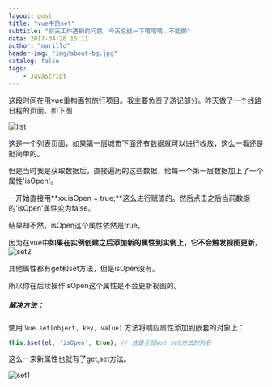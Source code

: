 ```yaml
---
layout: post
title: "vue中的set"
subtitle: "前天工作遇到的问题，今天总结一下嘻嘻嘻，不能懒"
data: 2017-04-26 15:11
author: "marillo"
header-img: "img/about-bg.jpg"
catalog: false
tags:
    - JavaScript
---
```


这段时间在用vue重构面包旅行项目。我主要负责了游记部分。昨天做了一个线路日程的页面。如下图

![list](/Users/yyl/Desktop/qinbushou.github.io/img/in-post/list.png)

这是一个列表页面，如果第一层城市下面还有数据就可以进行收放，这么一看还是挺简单的。

但是当时我是获取数据后，直接遍历的这些数据，给每一个第一层数据加上了一个属性'isOpen'。

一开始直接用**xx.isOpen = true;**这么进行赋值的。然后点击之后当前数据的'isOpen'属性变为false。

结果却不然。isOpen这个属性依然是true。

因为在vue中**如果在实例创建之后添加新的属性到实例上，它不会触发视图更新**，![set2](/Users/yyl/Desktop/qinbushou.github.io/img/in-post/set2.png)

其他属性都有get和set方法，但是isOpen没有。

所以你在后续操作isOpen这个属性是不会更新视图的。

##### 解决方法：

使用 `Vue.set(object, key, value)` 方法将响应属性添加到嵌套的对象上：

```javascript
this.$set(el, 'isOpen', true); // 这是全局Vue.set方法的别名
```

这么一来新属性也就有了get,set方法。

![set1](/Users/yyl/Desktop/qinbushou.github.io/img/in-post/set1.png)



